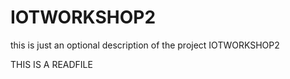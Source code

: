 # IOTWORKSHOP2
this is just an optional description of the project IOTWORKSHOP2

THIS IS A READFILE
